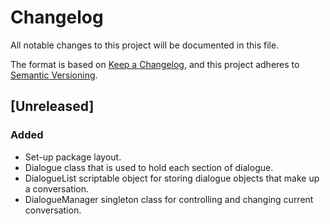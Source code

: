 # Changelog

All notable changes to this project will be documented in this file.

The format is based on [Keep a Changelog](https://keepachangelog.com/en/1.0.0/),
and this project adheres to [Semantic Versioning](https://semver.org/spec/v2.0.0.html).

## [Unreleased]

### Added

- Set-up package layout.
- Dialogue class that is used to hold each section of dialogue.
- DialogueList scriptable object for storing dialogue objects that make up a conversation.
- DialogueManager singleton class for controlling and changing current conversation.